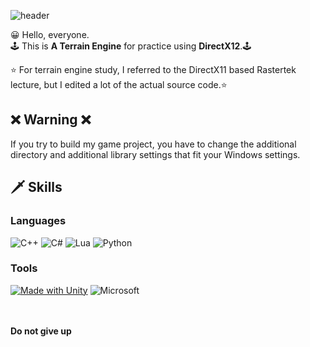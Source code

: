 ![header](https://capsule-render.vercel.app/api?text=DirectX12%20Terrain&fontSize=50&rotate=0&color=11903f&fontColor=ff9900&type=Waving&animation=scaleIn)

😀 Hello, everyone.     
🕹️ This is **A Terrain Engine** for practice using   **DirectX12**.🕹️    

⭐ For terrain engine study, I referred to the   DirectX11 based Rastertek lecture, but I edited a lot   of the actual source code.⭐  


## ❌ Warning ❌
If you try to build my game project, you have to change the additional directory and additional library settings that fit your Windows settings.

## 🗡️ Skills
### Languages
![C++](https://img.shields.io/badge/c++-%2300599C.svg?style=for-the-badge&logo=c%2B%2B&logoColor=white)   ![C#](https://img.shields.io/badge/c%23-%23239120.svg?style=for-the-badge&logo=c-sharp&logoColor=white) ![Lua](https://img.shields.io/badge/lua-%232C2D72.svg?style=for-the-badge&logo=lua&logoColor=white) ![Python](https://img.shields.io/badge/python-3670A0?style=for-the-badge&logo=python&logoColor=ffdd54)
### Tools
[![Made with Unity](https://img.shields.io/badge/Unity-57b9d3.svg?style=for-the-badge&logo=unity)](https://unity3d.com) ![Microsoft](https://img.shields.io/badge/DirectX12-0078D4?style=for-the-badge&logo=microsoft&logoColor=white)

<br></br>
**Do not give up**